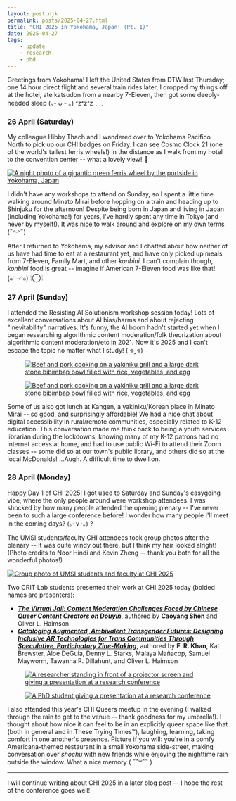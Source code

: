 ```yaml
---
layout: post.njk
permalink: posts/2025-04-27.html
title: "CHI 2025 in Yokohama, Japan! (Pt. 1)"
date: 2025-04-27
tags:
    - update
    - research
    - phd
---
```

Greetings from Yokohama! I left the United States from DTW last Thursday; one 14 hour direct flight and several train rides later, I dropped my things off at the hotel, ate katsudon from a nearby 7-Eleven, then got some deeply-needed sleep (｡- ᴗ - ｡) ᶻzᶻzᶻz﹒﹒

### 26 April (Saturday)
My colleague Hibby Thach and I wandered over to Yokohama Pacifico North to pick up our CHI badges on Friday. I can see Cosmo Clock 21 (one of the world's tallest ferris wheels!) in the distance as I walk from my hotel to the convention center -- what a lovely view! 🎡

<div class="gallery">
    <a href="../images/cosmoclock-2025.jpg" data-caption="Cosmo Clock 21 (Yokohama, Japan)"><img src="../images/thumbnails/thumb-cosmoclock-2025.jpg" alt="A night photo of a gigantic green ferris wheel by the portside in Yokohama, Japan"></a>
</div>

I didn't have any workshops to attend on Sunday, so I spent a little time walking around Minato Mirai before hopping on a train and heading up to Shinjuku for the afternoon! Despite being born in Japan and living in Japan (including Yokohama!) for years, I've hardly spent any time in Tokyo (and never by myself!). It was nice to walk around and explore on my own terms (˶◜ᵕ◝˶)

After I returned to Yokohama, my advisor and I chatted about how neither of us have had time to eat at a restaurant yet, and have only picked up meals from 7-Eleven, Family Mart, and other *konbini.* I can't complain though, *konbini* food is great -- imagine if American 7-Eleven food was like that! (๑ᵔ⤙ᵔ๑) 𓌉◯𓇋

### 27 April (Sunday)
I attended the Resisting AI Solutionism workshop session today! Lots of excellent conversations about AI bias/harms and about rejecting "inevitability" narratives. It's funny, the AI boom hadn't started yet when I began researching algorithmic content moderation/folk theorization about algorithmic content moderation/etc in 2021. Now it's 2025 and I can't escape the topic no matter what I study! ( 𖦹‸𖦹)

<div class="gallery">
    <figure>
        <a href="../images/kangen-2025.jpg" data-caption="Yakiniku and bibimbap at Kangen (Minato Mirai, Yokohama, Japan)"><img src="../images/kangen-2025.jpg" alt="Beef and pork cooking on a yakiniku grill and a large dark stone bibimbap bowl filled with rice, vegetables, and egg"></a>
    </figure>
    <figure>
        <a href="../images/kangen2-2025.jpg" data-caption="Yakiniku and bibimbap at Kangen (Minato Mirai, Yokohama, Japan)"><img src="../images/kangen2-2025.jpg" alt="Beef and pork cooking on a yakiniku grill and a large dark stone bibimbap bowl filled with rice, vegetables, and egg"></a>
    </figure>
</div>

Some of us also got lunch at Kangen, a yakiniku/Korean place in Minato Mirai -- so good, and surprisingly affordable! We had a nice chat about digital accessibility in rural/remote communities, especially related to K-12 education. This conversation made me think back to being a youth services librarian during the lockdowns, knowing many of my K-12 patrons had no internet access at home, and had to use public Wi-Fi to attend their Zoom classes -- some did so at our town's public library, and others did so at the local McDonalds! ...Augh. A difficult time to dwell on.

### 28 April (Monday)
Happy Day 1 of CHI 2025! I got used to Saturday and Sunday's easygoing vibe, where the only people around were workshop attendees. I was shocked by how many people attended the opening plenary -- I've never been to such a large conference before! I wonder how many people I'll meet in the coming days? (｡·  v  ·｡) ?

The UMSI students/faculty CHI attendees took group photos after the plenary -- it was quite windy out there, but I think my hair looked alright! (Photo credits to Noor Hindi and Kevin Zheng -- thank you both for all the wonderful photos!)

<div class="gallery">
    <a href="../images/umsi-chi2025.jpg" data-caption="UMSI group photo at CHI 2025 (Yokohama, Japan)"><img src="../images/thumbnails/thumb-umsi-chi2025.jpg" alt="Group photo of UMSI students and faculty at CHI 2025"></a>
</div>

Two CRIT Lab students presented their work at CHI 2025 today (bolded names are presenters):
- <a href="https://deepblue.lib.umich.edu/handle/2027.42/196552" target="_blank"><b><i>The Virtual Jail: Content Moderation Challenges Faced by Chinese Queer Content Creators on Douyin</i></b></a>, authored by **Caoyang Shen** and Oliver L. Haimson  
- <a href="https://deepblue.lib.umich.edu/handle/2027.42/196549" target="_blank"><b><i>Cataloging Augmented, Ambivalent Transgender Futures: Designing Inclusive AR Technologies for Trans Communities Through Speculative, Participatory Zine-Making</i></b></a>, authored by **F. R. Khan**, Kat Brewster, Aloe DeGuia, Denny L. Starks, Malaya Mañacop, Samuel Mayworm, Tawanna R. Dillahunt, and Oliver L. Haimson  

<div class="gallery">
    <figure>
        <a href="../images/chi2025shen-2025.jpg" data-caption="The Virtual Jail: Content Moderation Challenges Faced by Chinese Queer Content Creators on Douyin"><img src="../images/chi2025shen-2025.jpg" alt="A researcher standing in front of a projector screen and giving a presentation at a research conference"></a>
    </figure>
    <figure>
        <a href="../images/chi2025khan-2025.jpg" data-caption="Cataloging Augmented, Ambivalent Transgender Futures: Designing Inclusive AR Technologies for Trans Communities Through Speculative, Participatory Zine-Making"><img src="../images/chi2025khan-2025.jpg" alt="A PhD student giving a presentation at a research conference"></a>
    </figure>
</div>

I also attended this year's CHI Queers meetup in the evening (I walked through the rain to get to the venue -- thank goodness for my umbrella!). I thought about how nice it can feel to be in an explicitly queer space like that (both in general and in These Trying Times™), laughing, learning, taking comfort in one another's presence. Picture if you will: you're in a comfy Americana-themed restaurant in a small Yokohama side-street, making conversation over *shochu* with new friends while enjoying the nighttime rain outside the window. What a nice memory ( ˶ˆ꒳ˆ˵ )

---
I will continue writing about CHI 2025 in a later blog post -- I hope the rest of the conference goes well! 